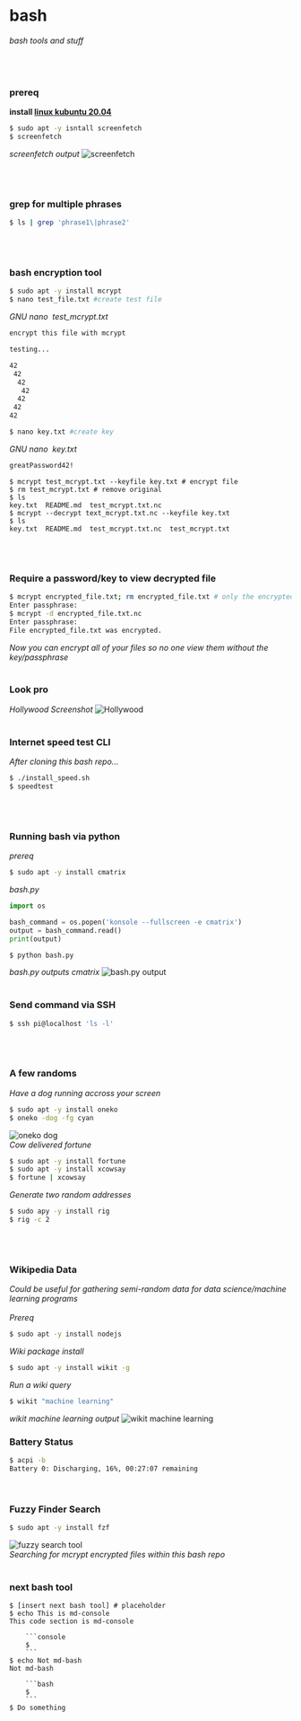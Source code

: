 # bash
*bash tools and stuff*
&nbsp;    
&nbsp;     
&nbsp;  
&nbsp;  

### **prereq**
**install [linux kubuntu 20.04](https://kubuntu.org/getkubuntu/)**
```sh
$ sudo apt -y isntall screenfetch
$ screenfetch
```
*screenfetch output*
![screenfetch](screenfetch.png)

&nbsp;  
&nbsp; 
### **grep for multiple phrases**
```bash
$ ls | grep 'phrase1\|phrase2' 
```
&nbsp;  
&nbsp;   
### **bash encryption tool**
```bash
$ sudo apt -y install mcrypt
$ nano test_file.txt #create test file
```


*GNU nano &nbsp;test_mcrypt.txt*
```bash
encrypt this file with mcrypt

testing...

42
 42
  42
   42
  42
 42
42
```
```bash
$ nano key.txt #create key
```
*GNU nano &nbsp;key.txt*
```bash
greatPassword42!
```
```console
$ mcrypt test_mcrypt.txt --keyfile key.txt # encrypt file 
$ rm test_mcrypt.txt # remove original
$ ls
key.txt  README.md  test_mcrypt.txt.nc
$ mcrypt --decrypt text_mcrypt.txt.nc --keyfile key.txt
$ ls
key.txt  README.md  test_mcrypt.txt.nc  test_mcrypt.txt  
```
&nbsp;   
&nbsp;  
### **Require a password/key to view decrypted file**
```bash
$ mcrypt encrypted_file.txt; rm encrypted_file.txt # only the encrypted file remains
Enter passphrase:
$ mcrypt -d encrypted_file.txt.nc
Enter passphrase: 
File encrypted_file.txt was encrypted.
```
*Now you can encrypt all of your files so no one view them without the key/passphrase*
&nbsp;   
&nbsp;  
### **Look pro**
*Hollywood Screenshot*
![Hollywood](hollywood.gif)
&nbsp;  
&nbsp;   
### **Internet speed test CLI**
*After cloning this bash repo...*
```sh
$ ./install_speed.sh
$ speedtest
```
&nbsp;  
&nbsp;   
### **Running bash via python**
*prereq*
```sh
$ sudo apt -y install cmatrix
```
*bash.py*
```python
import os

bash_command = os.popen('konsole --fullscreen -e cmatrix')
output = bash_command.read()
print(output)
```
```sh
$ python bash.py
```
*bash.py outputs cmatrix*
![bash.py output](cmatrix.gif)
&nbsp;  
&nbsp;   
### **Send command via SSH**
```sh
$ ssh pi@localhost 'ls -l'
```
&nbsp;  
&nbsp;   
### **A few randoms**
*Have a dog running accross your screen*
```sh
$ sudo apt -y install oneko
$ oneko -dog -fg cyan
```
![oneko dog](oneko_dog.gif)  
*Cow delivered fortune*
```sh
$ sudo apt -y install fortune 
$ sudo apt -y install xcowsay
$ fortune | xcowsay
```
*Generate two random addresses*
```bash
$ sudo apy -y install rig
$ rig -c 2
```
&nbsp;  
&nbsp;   
### **Wikipedia Data**
_Could be useful for gathering semi-random data for data science/machine learning programs_  
&nbsp;  
*Prereq*
```bash
$ sudo apt -y install nodejs
```
*Wiki package install*
```bash
$ sudo apt -y install wikit -g
```
*Run a wiki query*
```bash
$ wikit "machine learning"
```
*wikit machine learning output*
![wikit machine learning](wikit.png)
&nbsp;  

### **Battery Status**
```sh
$ acpi -b
Battery 0: Discharging, 16%, 00:27:07 remaining
```
&nbsp;  
### **Fuzzy Finder Search**
```sh
$ sudo apt -y install fzf
```
![fuzzy search tool](fzf.png)
&nbsp;  
*Searching for mcrypt encrypted files within this bash repo*
&nbsp;  
&nbsp;  
### **next bash tool**
```console
$ [insert next bash tool] # placeholder
$ echo This is md-console
This code section is md-console 

    ```console
    $
    ```
$ echo Not md-bash
Not md-bash 

    ```bash
    $ 
    ```
$ Do something
```
